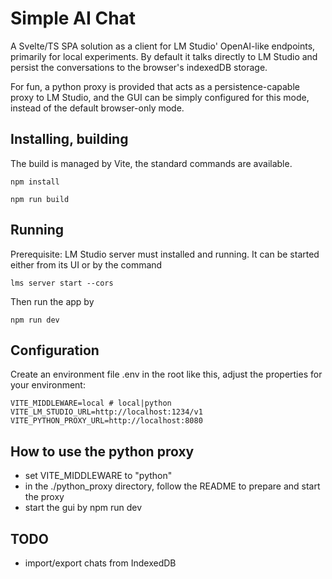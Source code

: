 # Simple AI Chat

A Svelte/TS SPA solution as a client for LM Studio' OpenAI-like endpoints, primarily for local experiments. By default it talks directly to LM Studio and persist the conversations to the browser's indexedDB storage.

For fun, a python proxy is provided that acts as a persistence-capable proxy to LM Studio, and the GUI can be simply configured for this mode, instead of the default browser-only mode.

## Installing, building

The build is managed by Vite, the standard commands are available.

```npm install```

```npm run build```

## Running

Prerequisite: 
LM Studio server must installed and running. It can be started either from its UI or by the command 

```lms server start --cors```

Then run the app by 

```npm run dev```

## Configuration

Create an environment file .env in the root like this, adjust the properties for your environment:

```
VITE_MIDDLEWARE=local # local|python
VITE_LM_STUDIO_URL=http://localhost:1234/v1
VITE_PYTHON_PROXY_URL=http://localhost:8080
```

## How to use the python proxy

- set VITE_MIDDLEWARE to "python"
- in the ./python_proxy directory, follow the README to prepare and start the proxy
- start the gui by npm run dev

## TODO

- import/export chats from IndexedDB